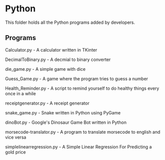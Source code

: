 # Python

This folder holds all the Python programs added by developers.


## Programs

Calculator.py - A calculator written in TKinter

DecimalToBinary.py - A decmial to binary converter

die_game.py - A simple game with dice

Guess_Game.py - A game where the program tries to guess a number

Health_Reminder.py - A script to remind yourself to do healthy things every once in a while

receiptgenerator.py - A receipt generator

snake_game.py - Snake written in Python using PyGame

dinoBot.py - Google's Dinosaur Game Bot written in Python

morsecode-translator.py - A program to translate morsecode to english and vice versa

simplelinearregression.py - A Simple Linear Regression For Predicting a gold price